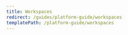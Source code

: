 ```yaml
---
title: Workspaces
redirect: /guides/platform-guide/workspaces
templatePath: /platform-guide/workspaces
---
```

